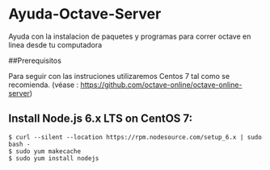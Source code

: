 # Ayuda-Octave-Server
Ayuda con la instalacion de paquetes y programas para correr octave en linea desde tu computadora

##Prerequisitos

Para seguir con las instruciones utilizaremos Centos 7 tal como se recomienda. 
(véase : https://github.com/octave-online/octave-online-server)


## Install Node.js 6.x LTS on CentOS 7:

~~~
$ curl --silent --location https://rpm.nodesource.com/setup_6.x | sudo bash -
$ sudo yum makecache
$ sudo yum install nodejs
~~~
